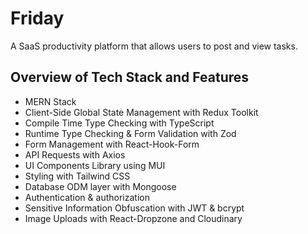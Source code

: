 # Friday

A SaaS productivity platform that allows users to post and view tasks.

## Overview of Tech Stack and Features

- MERN Stack
- Client-Side Global State Management with Redux Toolkit
- Compile Time Type Checking with TypeScript
- Runtime Type Checking & Form Validation with Zod
- Form Management with React-Hook-Form
- API Requests with Axios
- UI Components Library using MUI
- Styling with Tailwind CSS
- Database ODM layer with Mongoose
- Authentication & authorization
- Sensitive Information Obfuscation with JWT & bcrypt
- Image Uploads with React-Dropzone and Cloudinary


